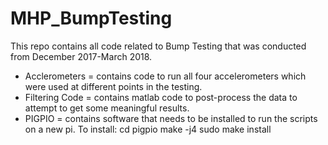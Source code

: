 # MHP_BumpTesting

This repo contains all code related to Bump Testing that was conducted from December 2017-March 2018.

- Acclerometers = contains code to run all four accelerometers which were used at different points in the testing.
- Filtering Code = contains matlab code to post-process the data to attempt to get some meaningful results.
- PIGPIO = contains software that needs to be installed to run the scripts on a new pi. To install:
cd pigpio
make -j4
sudo make install
